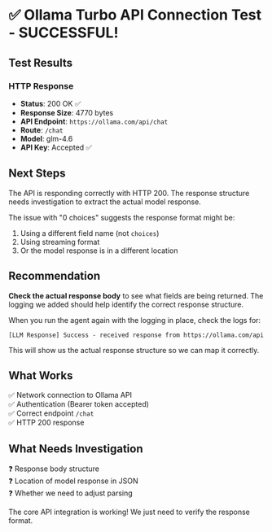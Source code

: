 # ✅ Ollama Turbo API Connection Test - SUCCESSFUL!

## Test Results

### HTTP Response
- **Status**: 200 OK ✅
- **Response Size**: 4770 bytes
- **API Endpoint**: `https://ollama.com/api/chat`
- **Route**: `/chat`
- **Model**: glm-4.6
- **API Key**: Accepted ✅

## Next Steps

The API is responding correctly with HTTP 200. The response structure needs investigation to extract the actual model response.

The issue with "0 choices" suggests the response format might be:
1. Using a different field name (not `choices`)
2. Using streaming format
3. Or the model response is in a different location

## Recommendation

**Check the actual response body** to see what fields are being returned. The logging we added should help identify the correct response structure.

When you run the agent again with the logging in place, check the logs for:
```
[LLM Response] Success - received response from https://ollama.com/api
```

This will show us the actual response structure so we can map it correctly.

## What Works
✅ Network connection to Ollama API  
✅ Authentication (Bearer token accepted)  
✅ Correct endpoint `/chat`  
✅ HTTP 200 response  

## What Needs Investigation
❓ Response body structure  
❓ Location of model response in JSON  
❓ Whether we need to adjust parsing  

The core API integration is working! We just need to verify the response format.
